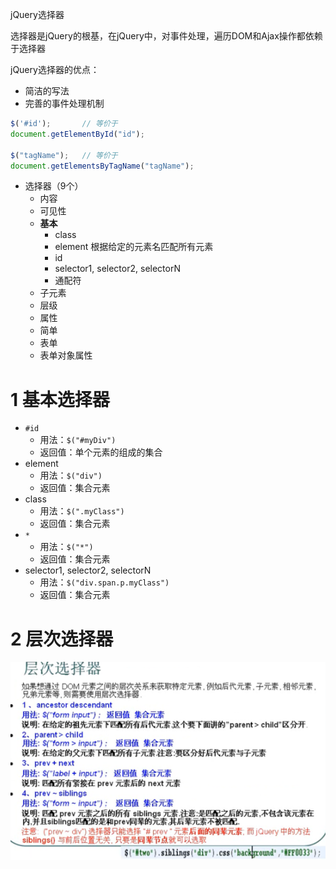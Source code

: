 
jQuery选择器

选择器是jQuery的根基，在jQuery中，对事件处理，遍历DOM和Ajax操作都依赖于选择器

jQuery选择器的优点：
- 简洁的写法
- 完善的事件处理机制


```javascript
$('#id');       // 等价于
document.getElementById("id");

$("tagName");   // 等价于
document.getElementsByTagName("tagName");
```

- 选择器（9个）
  - 内容
  - 可见性
  - **基本**
    - class
    - element 根据给定的元素名匹配所有元素
    - id
    - selector1, selector2, selectorN
    - 通配符
  - 子元素
  - 层级
  - 属性
  - 简单
  - 表单
  - 表单对象属性


# 1 基本选择器
- `#id`
  - 用法：`$("#myDiv")`
  - 返回值：单个元素的组成的集合
- element
  - 用法：`$("div")`
  - 返回值：集合元素
- class
  - 用法：`$(".myClass")`
  - 返回值：集合元素
- `*`
  - 用法：`$("*")`
  - 返回值：集合元素
- selector1, selector2, selectorN
  - 用法：`$("div.span.p.myClass")`
  - 返回值：集合元素

# 2 层次选择器

![img.png](img.png)



